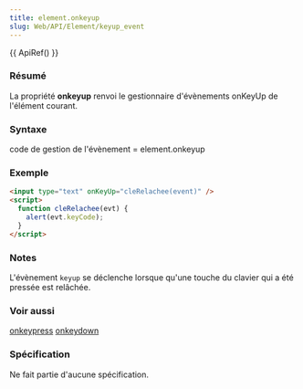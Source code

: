 ```yaml
---
title: element.onkeyup
slug: Web/API/Element/keyup_event
---
```


{{ ApiRef() }}

### Résumé

La propriété **onkeyup** renvoi le gestionnaire d'évènements onKeyUp de l'élément courant.

### Syntaxe

code de gestion de l'évènement = element.onkeyup

### Exemple

```html
<input type="text" onKeyUp="cleRelachee(event)" />
<script>
  function cleRelachee(evt) {
    alert(evt.keyCode);
  }
</script>
```

### Notes

L'évènement `keyup` se déclenche lorsque qu'une touche du clavier qui a été pressée est relâchée.

### Voir aussi

[onkeypress](/fr/docs/Web/API/Element/keypress_event) [onkeydown](/fr/docs/Web/API/Element/keydown_event)

### Spécification

Ne fait partie d'aucune spécification.
